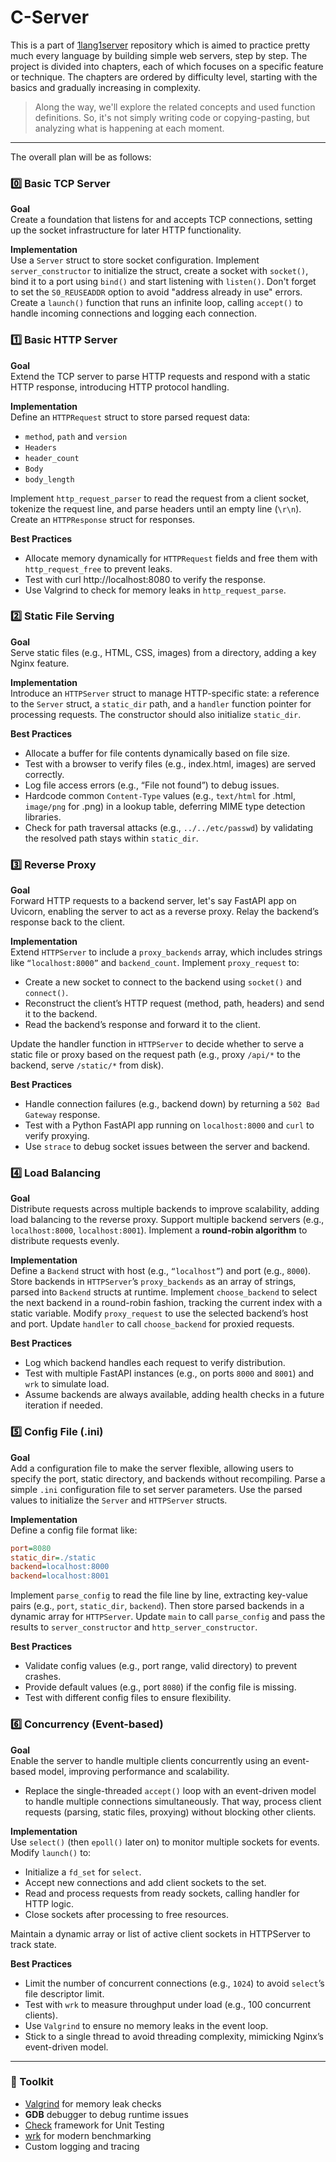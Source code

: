 # C-Server

This is a part of [1lang1server](https://github.com/Samandar-Komilov/1lang1server/) repository which is aimed to practice pretty much every language by building simple web servers, step by step. The project is divided into chapters, each of which focuses on a specific feature or technique. The chapters are ordered by difficulty level, starting with the basics and gradually increasing in complexity.
> Along the way, we'll explore the related concepts and used function definitions. So, it's not simply writing code or copying-pasting, but analyzing what is happening at each moment.

---

The overall plan will be as follows:


### 0️⃣ Basic TCP Server
**Goal**  
Create a foundation that listens for and accepts TCP connections, setting up the socket infrastructure for later HTTP functionality. 

**Implementation**  
Use a `Server` struct to store socket configuration. Implement `server_constructor` to initialize the struct, create a socket with `socket()`, bind it to a port using `bind()` and start listening with `listen()`. Don't forget to set the `S0_REUSEADDR` option to avoid "address already in use" errors.
Create a `launch()` function that runs an infinite loop, calling `accept()` to handle incoming connections and logging each connection.


### 1️⃣ Basic HTTP Server
**Goal**  
Extend the TCP server to parse HTTP requests and respond with a static HTTP response, introducing HTTP protocol handling.

**Implementation**  
Define an `HTTPRequest` struct to store parsed request data:
- `method`, `path` and `version`
- `Headers`
- `header_count`
- `Body`
- `body_length`

Implement `http_request_parser` to read the request from a client socket, tokenize the request line, and parse headers until an empty line (`\r\n`).
Create an `HTTPResponse` struct for responses.

**Best Practices**  
- Allocate memory dynamically for `HTTPRequest` fields and free them with `http_request_free` to prevent leaks. 
- Test with curl http://localhost:8080 to verify the response. 
- Use Valgrind to check for memory leaks in `http_request_parse`.


### 2️⃣ Static File Serving
**Goal**  
Serve static files (e.g., HTML, CSS, images) from a directory, adding a key Nginx feature.

**Implementation**  
Introduce an `HTTPServer` struct to manage HTTP-specific state: a reference to the `Server` struct, a `static_dir` path, and a `handler` function pointer for processing requests. The constructor should also initialize `static_dir`.

**Best Practices**  
- Allocate a buffer for file contents dynamically based on file size.
- Test with a browser to verify files (e.g., index.html, images) are served correctly.
- Log file access errors (e.g., “File not found”) to debug issues.
- Hardcode common `Content-Type` values (e.g., `text/html` for .html, `image/png` for .png) in a lookup table, deferring MIME type detection libraries.
- Check for path traversal attacks (e.g., `../../etc/passwd`) by validating the resolved path stays within `static_dir`.

### 3️⃣ Reverse Proxy
**Goal**  
Forward HTTP requests to a backend server, let's say FastAPI app on Uvicorn, enabling the server to act as a reverse proxy. Relay the backend’s response back to the client.

**Implementation**  
Extend `HTTPServer` to include a `proxy_backends` array, which includes strings like `“localhost:8000”` and `backend_count`. Implement `proxy_request` to:
- Create a new socket to connect to the backend using `socket()` and `connect()`.
- Reconstruct the client’s HTTP request (method, path, headers) and send it to the backend.
- Read the backend’s response and forward it to the client.

Update the handler function in `HTTPServer` to decide whether to serve a static file or proxy based on the request path (e.g., proxy `/api/*` to the backend, serve `/static/*` from disk).

**Best Practices**  
- Handle connection failures (e.g., backend down) by returning a `502 Bad Gateway` response.
- Test with a Python FastAPI app running on `localhost:8000` and `curl` to verify proxying.
- Use `strace` to debug socket issues between the server and backend.

### 4️⃣ Load Balancing
**Goal**  
Distribute requests across multiple backends to improve scalability, adding load balancing to the reverse proxy. Support multiple backend servers (e.g., `localhost:8000`, `localhost:8001`). Implement a **round-robin algorithm** to distribute requests evenly.

**Implementation**  
Define a `Backend` struct with host (e.g., `“localhost”`) and port (e.g., `8000`). Store backends in `HTTPServer`’s `proxy_backends` as an array of strings, parsed into `Backend` structs at runtime. Implement `choose_backend` to select the next backend in a round-robin fashion, tracking the current index with a static variable. Modify `proxy_request` to use the selected backend’s host and port. Update `handler` to call `choose_backend` for proxied requests.

**Best Practices**  
- Log which backend handles each request to verify distribution.
- Test with multiple FastAPI instances (e.g., on ports `8000` and `8001`) and `wrk` to simulate load.
- Assume backends are always available, adding health checks in a future iteration if needed.


### 5️⃣ Config File (.ini)
**Goal**  
Add a configuration file to make the server flexible, allowing users to specify the port, static directory, and backends without recompiling. Parse a simple `.ini` configuration file to set server parameters. Use the parsed values to initialize the `Server` and `HTTPServer` structs.

**Implementation**  
Define a config file format like:
```ini
port=8080
static_dir=./static
backend=localhost:8000
backend=localhost:8001
```
Implement `parse_config` to read the file line by line, extracting key-value pairs (e.g., `port`, `static_dir`, `backend`). Then store parsed backends in a dynamic array for `HTTPServer`. Update `main` to call `parse_config` and pass the results to `server_constructor` and `http_server_constructor`.

**Best Practices**  
- Validate config values (e.g., port range, valid directory) to prevent crashes.
- Provide default values (e.g., port `8080`) if the config file is missing.
- Test with different config files to ensure flexibility.


### 6️⃣ Concurrency (Event-based)
**Goal**  
Enable the server to handle multiple clients concurrently using an event-based model, improving performance and scalability.
- Replace the single-threaded `accept()` loop with an event-driven model to handle multiple connections simultaneously. That way, process client requests (parsing, static files, proxying) without blocking other clients.

**Implementation**  
Use `select()` (then `epoll()` later on) to monitor multiple sockets for events.
Modify `launch()` to:
- Initialize a `fd_set` for `select`.
- Accept new connections and add client sockets to the set.
- Read and process requests from ready sockets, calling handler for HTTP logic.
- Close sockets after processing to free resources.

Maintain a dynamic array or list of active client sockets in HTTPServer to track state.

**Best Practices**  
- Limit the number of concurrent connections (e.g., `1024`) to avoid `select`’s file descriptor limit.
- Test with `wrk` to measure throughput under load (e.g., 100 concurrent clients).
- Use `Valgrind` to ensure no memory leaks in the event loop.
- Stick to a single thread to avoid threading complexity, mimicking Nginx’s event-driven model.


---


### 🧰 Toolkit

- [Valgrind](https://valgrind.org/docs/manual/quick-start.html) for memory leak checks
- **GDB** debugger to debug runtime issues
- [Check](https://libcheck.github.io/check/) framework for Unit Testing
- [wrk](https://github.com/wg/wrk) for modern benchmarking
- Custom logging and tracing
